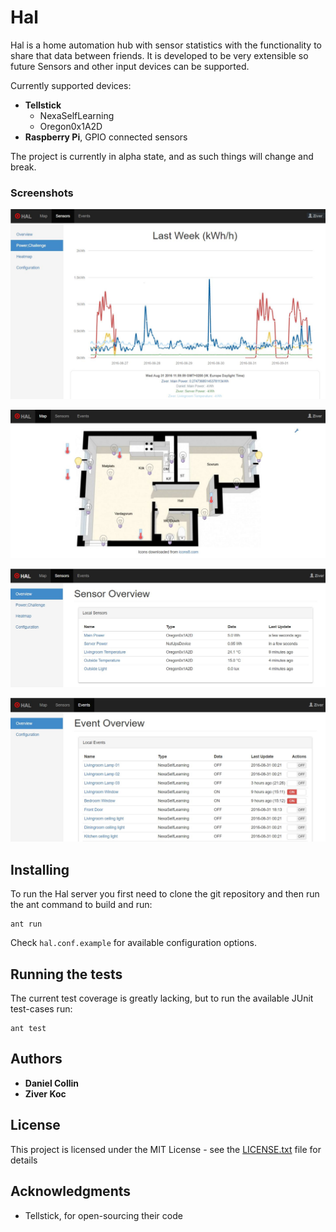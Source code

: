# Hal

Hal is a home automation hub with sensor statistics with the functionality to 
share that data between friends. It is developed to be very extensible so future 
Sensors and other input devices can be supported.
 
Currently supported devices:
- **Tellstick**
    - NexaSelfLearning
    - Oregon0x1A2D
- **Raspberry Pi**, GPIO connected sensors


The project is currently in alpha state, and as such things will change and break.

### Screenshots
![](screenshot_01.jpg)

![](screenshot_02.jpg)

![](screenshot_03.jpg)

![](screenshot_04.jpg)

## Installing

To run the Hal server you first need to clone the git repository and then run the 
ant command to build and run:

```
ant run
```

Check `hal.conf.example` for available configuration options.

## Running the tests

The current test coverage is greatly lacking, but to run the available JUnit 
test-cases run:

```
ant test
```

## Authors

* **Daniel Collin**
* **Ziver Koc**


## License

This project is licensed under the MIT License - see the 
[LICENSE.txt](LICENSE.txt) file for details

## Acknowledgments

* Tellstick, for open-sourcing their code 
